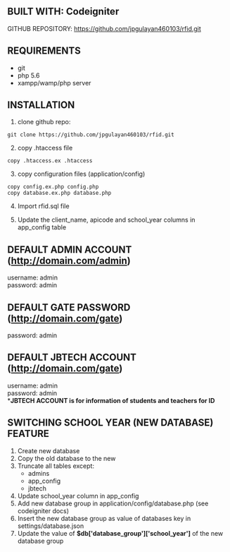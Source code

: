 ## BUILT WITH: Codeigniter
GITHUB REPOSITORY: https://github.com/jpgulayan460103/rfid.git

## REQUIREMENTS
- git
- php 5.6
- xampp/wamp/php server

## INSTALLATION
1. clone github repo:
```
git clone https://github.com/jpgulayan460103/rfid.git
```

2. copy .htaccess file
```
copy .htaccess.ex .htaccess
```
3. copy configuration files (application/config)
```
copy config.ex.php config.php
copy database.ex.php database.php
```
4. Import rfid.sql file

5. Update the client_name, apicode and school_year columns in app_config table

## DEFAULT ADMIN ACCOUNT (http://domain.com/admin)
username: admin<br>
password: admin

## DEFAULT GATE PASSWORD (http://domain.com/gate)
password: admin<br>

## DEFAULT JBTECH ACCOUNT (http://domain.com/gate)
username: admin<br>
password: admin<br>
***JBTECH ACCOUNT is for information of students and teachers for ID**<br>

## SWITCHING SCHOOL YEAR (NEW DATABASE) FEATURE
1. Create new database
2. Copy the old database to the new
3. Truncate all tables except:
    - admins
    - app_config
    - jbtech
4. Update school_year column in app_config
5. Add new database group in application/config/database.php (see codeigniter docs)
6. Insert the new database group as value of databases key in settings/database.json
7. Update the value of **$db['database_group']['school_year']** of the new database group
